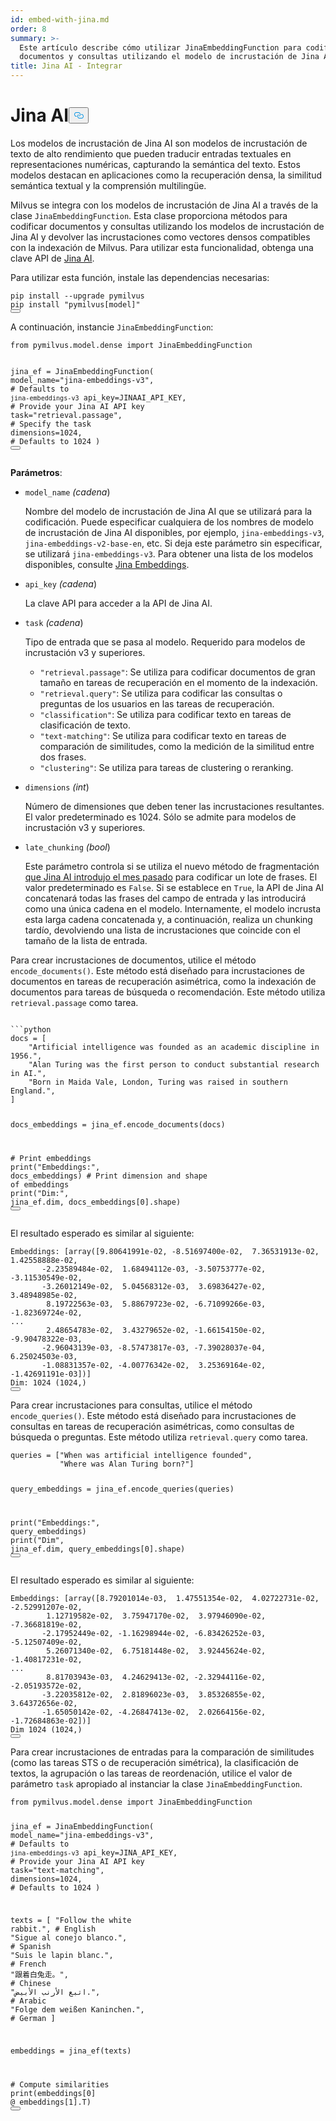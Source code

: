 ```yaml
---
id: embed-with-jina.md
order: 8
summary: >-
  Este artículo describe cómo utilizar JinaEmbeddingFunction para codificar
  documentos y consultas utilizando el modelo de incrustación de Jina AI.
title: Jina AI - Integrar
---
```

<h1 id="Jina-AI" class="common-anchor-header">Jina AI<button data-href="#Jina-AI" class="anchor-icon" translate="no">
      <svg translate="no"
        aria-hidden="true"
        focusable="false"
        height="20"
        version="1.1"
        viewBox="0 0 16 16"
        width="16"
      >
        <path
          fill="#0092E4"
          fill-rule="evenodd"
          d="M4 9h1v1H4c-1.5 0-3-1.69-3-3.5S2.55 3 4 3h4c1.45 0 3 1.69 3 3.5 0 1.41-.91 2.72-2 3.25V8.59c.58-.45 1-1.27 1-2.09C10 5.22 8.98 4 8 4H4c-.98 0-2 1.22-2 2.5S3 9 4 9zm9-3h-1v1h1c1 0 2 1.22 2 2.5S13.98 12 13 12H9c-.98 0-2-1.22-2-2.5 0-.83.42-1.64 1-2.09V6.25c-1.09.53-2 1.84-2 3.25C6 11.31 7.55 13 9 13h4c1.45 0 3-1.69 3-3.5S14.5 6 13 6z"
        ></path>
      </svg>
    </button></h1><p>Los modelos de incrustación de Jina AI son modelos de incrustación de texto de alto rendimiento que pueden traducir entradas textuales en representaciones numéricas, capturando la semántica del texto. Estos modelos destacan en aplicaciones como la recuperación densa, la similitud semántica textual y la comprensión multilingüe.</p>
<p>Milvus se integra con los modelos de incrustación de Jina AI a través de la clase <code translate="no">JinaEmbeddingFunction</code>. Esta clase proporciona métodos para codificar documentos y consultas utilizando los modelos de incrustación de Jina AI y devolver las incrustaciones como vectores densos compatibles con la indexación de Milvus. Para utilizar esta funcionalidad, obtenga una clave API de <a href="https://jina.ai/embeddings/">Jina AI</a>.</p>
<p>Para utilizar esta función, instale las dependencias necesarias:</p>
<pre><code translate="no" class="language-bash">pip install --upgrade pymilvus
pip install <span class="hljs-string">&quot;pymilvus[model]&quot;</span>
<button class="copy-code-btn"></button></code></pre>
<p>A continuación, instancie <code translate="no">JinaEmbeddingFunction</code>:</p>
<pre><code translate="no" class="language-python"><span class="hljs-keyword">from</span> pymilvus.model.dense <span class="hljs-keyword">import</span> JinaEmbeddingFunction

jina_ef = JinaEmbeddingFunction(
    model_name=<span class="hljs-string">&quot;jina-embeddings-v3&quot;</span>, <span class="hljs-comment"># Defaults to `jina-embeddings-v3`</span>
    api_key=JINAAI_API_KEY, <span class="hljs-comment"># Provide your Jina AI API key</span>
    task=<span class="hljs-string">&quot;retrieval.passage&quot;</span>, <span class="hljs-comment"># Specify the task</span>
    dimensions=<span class="hljs-number">1024</span>, <span class="hljs-comment"># Defaults to 1024</span>
)
<button class="copy-code-btn"></button></code></pre>
<p><strong>Parámetros</strong>:</p>
<ul>
<li><p><code translate="no">model_name</code> <em>(cadena</em>)</p>
<p>Nombre del modelo de incrustación de Jina AI que se utilizará para la codificación. Puede especificar cualquiera de los nombres de modelo de incrustación de Jina AI disponibles, por ejemplo, <code translate="no">jina-embeddings-v3</code>, <code translate="no">jina-embeddings-v2-base-en</code>, etc. Si deja este parámetro sin especificar, se utilizará <code translate="no">jina-embeddings-v3</code>. Para obtener una lista de los modelos disponibles, consulte <a href="https://jina.ai/embeddings">Jina Embeddings</a>.</p></li>
<li><p><code translate="no">api_key</code> <em>(cadena</em>)</p>
<p>La clave API para acceder a la API de Jina AI.</p></li>
<li><p><code translate="no">task</code> <em>(cadena</em>)</p>
<p>Tipo de entrada que se pasa al modelo. Requerido para modelos de incrustación v3 y superiores.</p>
<ul>
<li><code translate="no">&quot;retrieval.passage&quot;</code>: Se utiliza para codificar documentos de gran tamaño en tareas de recuperación en el momento de la indexación.</li>
<li><code translate="no">&quot;retrieval.query&quot;</code>: Se utiliza para codificar las consultas o preguntas de los usuarios en las tareas de recuperación.</li>
<li><code translate="no">&quot;classification&quot;</code>: Se utiliza para codificar texto en tareas de clasificación de texto.</li>
<li><code translate="no">&quot;text-matching&quot;</code>: Se utiliza para codificar texto en tareas de comparación de similitudes, como la medición de la similitud entre dos frases.</li>
<li><code translate="no">&quot;clustering&quot;</code>: Se utiliza para tareas de clustering o reranking.</li>
</ul></li>
<li><p><code translate="no">dimensions</code> <em>(int</em>)</p>
<p>Número de dimensiones que deben tener las incrustaciones resultantes. El valor predeterminado es 1024. Sólo se admite para modelos de incrustación v3 y superiores.</p></li>
<li><p><code translate="no">late_chunking</code> <em>(bool</em>)</p>
<p>Este parámetro controla si se utiliza el nuevo método de fragmentación <a href="https://arxiv.org/abs/2409.04701">que Jina AI introdujo el mes pasado</a> para codificar un lote de frases. El valor predeterminado es <code translate="no">False</code>. Si se establece en <code translate="no">True</code>, la API de Jina AI concatenará todas las frases del campo de entrada y las introducirá como una única cadena en el modelo. Internamente, el modelo incrusta esta larga cadena concatenada y, a continuación, realiza un chunking tardío, devolviendo una lista de incrustaciones que coincide con el tamaño de la lista de entrada.</p></li>
</ul>
<p>Para crear incrustaciones de documentos, utilice el método <code translate="no">encode_documents()</code>. Este método está diseñado para incrustaciones de documentos en tareas de recuperación asimétrica, como la indexación de documentos para tareas de búsqueda o recomendación. Este método utiliza <code translate="no">retrieval.passage</code> como tarea.</p>
<pre><code translate="no" class="language-python:">
```python
docs = [
    <span class="hljs-string">&quot;Artificial intelligence was founded as an academic discipline in 1956.&quot;</span>,
    <span class="hljs-string">&quot;Alan Turing was the first person to conduct substantial research in AI.&quot;</span>,
    <span class="hljs-string">&quot;Born in Maida Vale, London, Turing was raised in southern England.&quot;</span>,
]

docs_embeddings = jina_ef.encode_documents(docs)

<span class="hljs-comment"># Print embeddings</span>
<span class="hljs-built_in">print</span>(<span class="hljs-string">&quot;Embeddings:&quot;</span>, docs_embeddings)
<span class="hljs-comment"># Print dimension and shape of embeddings</span>
<span class="hljs-built_in">print</span>(<span class="hljs-string">&quot;Dim:&quot;</span>, jina_ef.dim, docs_embeddings[<span class="hljs-number">0</span>].shape)
<button class="copy-code-btn"></button></code></pre>
<p>El resultado esperado es similar al siguiente:</p>
<pre><code translate="no" class="language-python">Embeddings: [array([9.80641991e-02, -8.51697400e-02,  7.36531913e-02,  1.42558888e-02,
       -2.23589484e-02,  1.68494112e-03, -3.50753777e-02, -3.11530549e-02,
       -3.26012149e-02,  5.04568312e-03,  3.69836427e-02,  3.48948985e-02,
        8.19722563e-03,  5.88679723e-02, -6.71099266e-03, -1.82369724e-02,
...
        2.48654783e-02,  3.43279652e-02, -1.66154150e-02, -9.90478322e-03,
       -2.96043139e-03, -8.57473817e-03, -7.39028037e-04,  6.25024503e-03,
       -1.08831357e-02, -4.00776342e-02,  3.25369164e-02, -1.42691191e-03])]
Dim: 1024 (1024,)
<button class="copy-code-btn"></button></code></pre>
<p>Para crear incrustaciones para consultas, utilice el método <code translate="no">encode_queries()</code>. Este método está diseñado para incrustaciones de consultas en tareas de recuperación asimétricas, como consultas de búsqueda o preguntas. Este método utiliza <code translate="no">retrieval.query</code> como tarea.</p>
<pre><code translate="no" class="language-python">queries = [<span class="hljs-string">&quot;When was artificial intelligence founded&quot;</span>, 
           <span class="hljs-string">&quot;Where was Alan Turing born?&quot;</span>]

query_embeddings = jina_ef.encode_queries(queries)

<span class="hljs-built_in">print</span>(<span class="hljs-string">&quot;Embeddings:&quot;</span>, query_embeddings)
<span class="hljs-built_in">print</span>(<span class="hljs-string">&quot;Dim&quot;</span>, jina_ef.dim, query_embeddings[<span class="hljs-number">0</span>].shape)
<button class="copy-code-btn"></button></code></pre>
<p>El resultado esperado es similar al siguiente:</p>
<pre><code translate="no" class="language-python">Embeddings: [array([8.79201014e-03,  1.47551354e-02,  4.02722731e-02, -2.52991207e-02,
        1.12719582e-02,  3.75947170e-02,  3.97946090e-02, -7.36681819e-02,
       -2.17952449e-02, -1.16298944e-02, -6.83426252e-03, -5.12507409e-02,
        5.26071340e-02,  6.75181448e-02,  3.92445624e-02, -1.40817231e-02,
...
        8.81703943e-03,  4.24629413e-02, -2.32944116e-02, -2.05193572e-02,
       -3.22035812e-02,  2.81896023e-03,  3.85326855e-02,  3.64372656e-02,
       -1.65050142e-02, -4.26847413e-02,  2.02664156e-02, -1.72684863e-02])]
Dim 1024 (1024,)
<button class="copy-code-btn"></button></code></pre>
<p>Para crear incrustaciones de entradas para la comparación de similitudes (como las tareas STS o de recuperación simétrica), la clasificación de textos, la agrupación o las tareas de reordenación, utilice el valor de parámetro <code translate="no">task</code> apropiado al instanciar la clase <code translate="no">JinaEmbeddingFunction</code>.</p>
<pre><code translate="no" class="language-python"><span class="hljs-keyword">from</span> pymilvus.model.dense <span class="hljs-keyword">import</span> JinaEmbeddingFunction

jina_ef = JinaEmbeddingFunction(
    model_name=<span class="hljs-string">&quot;jina-embeddings-v3&quot;</span>, <span class="hljs-comment"># Defaults to `jina-embeddings-v3`</span>
    api_key=JINA_API_KEY, <span class="hljs-comment"># Provide your Jina AI API key</span>
    task=<span class="hljs-string">&quot;text-matching&quot;</span>,
    dimensions=<span class="hljs-number">1024</span>, <span class="hljs-comment"># Defaults to 1024</span>
)

texts = [
    <span class="hljs-string">&quot;Follow the white rabbit.&quot;</span>,  <span class="hljs-comment"># English</span>
    <span class="hljs-string">&quot;Sigue al conejo blanco.&quot;</span>,  <span class="hljs-comment"># Spanish</span>
    <span class="hljs-string">&quot;Suis le lapin blanc.&quot;</span>,  <span class="hljs-comment"># French</span>
    <span class="hljs-string">&quot;跟着白兔走。&quot;</span>,  <span class="hljs-comment"># Chinese</span>
    <span class="hljs-string">&quot;اتبع الأرنب الأبيض.&quot;</span>,  <span class="hljs-comment"># Arabic</span>
    <span class="hljs-string">&quot;Folge dem weißen Kaninchen.&quot;</span>,  <span class="hljs-comment"># German</span>
]

embeddings = jina_ef(texts)

<span class="hljs-comment"># Compute similarities</span>
<span class="hljs-built_in">print</span>(embeddings[<span class="hljs-number">0</span>] @ embeddings[<span class="hljs-number">1</span>].T)
<button class="copy-code-btn"></button></code></pre>
